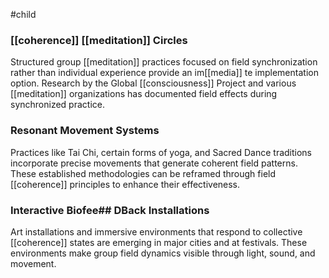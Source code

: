 #child 
### [[coherence]] [[meditation]]  Circles

Structured group [[meditation]]  practices focused on field synchronization rather than individual experience provide an im[[media]] te implementation option. Research by the Global [[consciousness]]  Project and various [[meditation]]  organizations has documented field effects during synchronized practice.

### Resonant Movement Systems

Practices like Tai Chi, certain forms of yoga, and Sacred Dance traditions incorporate precise movements that generate coherent field patterns. These established methodologies can be reframed through field [[coherence]] principles to enhance their effectiveness.

### Interactive Biofee## DBack Installations

Art installations and immersive environments that respond to collective [[coherence]] states are emerging in major cities and at festivals. These environments make group field dynamics visible through light, sound, and movement.